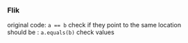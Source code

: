 ### Flik 
original code:
```a == b```
check if they point to the same location  
should be :
```a.equals(b)```
check values

